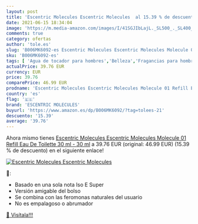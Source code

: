 ```yaml
---
layout: post
title: 'Escentric Molecules Escentric Molecules  al 15.39 % de descuento'
date: 2021-06-15 18:34:04
image: 'https://m.media-amazon.com/images/I/41SGJIbLajL._SL500_._SL400_.jpg'
comments: true
category: ofertas
author: 'tole.es'
slug: 'B006MK6092-es Escentric Molecules Escentric Molecules Molecule 01 Refill...'
sku: 'B006MK6092-es'
tags: [ 'Agua de tocador para hombres','Belleza','Fragancias para hombres','Perfumes y fragancias','de','eau','escentric molecules','toilette', ]
actualPrice: 39.76 EUR
currency: EUR
price: 39.76
comparePrice: 46.99 EUR
prodname: 'Escentric Molecules Escentric Molecules Molecule 01 Refill Eau De Toilette 30 ml - 30 ml'
country: 'es'
flag: '🇪🇸'
brand: 'ESCENTRIC MOLECULES'
buyurl: 'https://www.amazon.es/dp/B006MK6092/?tag=tolees-21'
descuento: '15.39'
average: '39.76'
---
```


Ahora mismo tienes [Escentric Molecules Escentric Molecules Molecule 01 Refill Eau De Toilette 30 ml - 30 ml](https://www.amazon.es/dp/B006MK6092/?tag=tolees-21) a 39.76 EUR (original: 46.99 EUR) (15.39 %  de descuento) en el siguiente enlace!

[![Escentric Molecules Escentric Molecules ](https://m.media-amazon.com/images/I/41SGJIbLajL._SL500_._SL400_.jpg)](https://www.amazon.es/dp/B006MK6092/?tag=tolees-21)

🔎:

- Basado en una sola nota Iso E Super
- Versión amigable del bolso
- Se combina con las feromonas naturales del usuario
- No es empalagoso o abrumador

[🛒 Visítala!!!](https://www.amazon.es/dp/B006MK6092/?tag=tolees-21)
